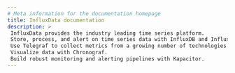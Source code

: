 ```yaml
---
# Meta information for the documentation homepage
title: InfluxData documentation
description: >
 InfluxData provides the industry leading time series platform.
 Store, process, and alert on time series data with InfluxDB and InfluxDB Cloud.
 Use Telegraf to collect metrics from a growing number of technologies.
 Visualize data with Chronograf.
 Build robust monitoring and alerting pipelines with Kapacitor.
---
```

